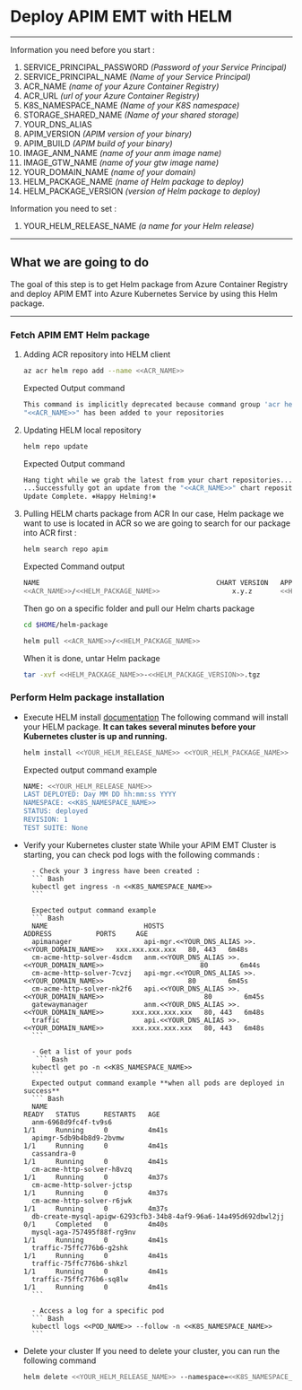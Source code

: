 # Deploy APIM EMT with HELM
*********************

Information you need before you start : 
1. SERVICE_PRINCIPAL_PASSWORD   *(Password of your Service Principal)* 
2. SERVICE_PRINCIPAL_NAME       *(Name of your Service Principal)*
3. ACR_NAME                     *(name of your Azure Container Registry)*
4. ACR_URL                      *(url of your Azure Container Registry)*
5. K8S_NAMESPACE_NAME           *(Name of your K8S namespace)*
6. STORAGE_SHARED_NAME          *(Name of your shared storage)*
7. YOUR_DNS_ALIAS               
8. APIM_VERSION                 *(APIM version of your binary)*
9. APIM_BUILD                   *(APIM build of your binary)*
10. IMAGE_ANM_NAME              *(name of your anm image name)*
11. IMAGE_GTW_NAME              *(name of your gtw image name)*
12. YOUR_DOMAIN_NAME            *(name of your domain)*
13. HELM_PACKAGE_NAME           *(name of Helm package to deploy)*
14. HELM_PACKAGE_VERSION        *(version of Helm package to deploy)*

Information you need to set :
1. YOUR_HELM_RELEASE_NAME        *(a name for your Helm release)*


*********************

## What we are going to do
The goal of this step is to get Helm package from Azure Container Registry and deploy APIM EMT into Azure Kubernetes Service by using this Helm package.

*********************

### Fetch APIM EMT Helm package

1. Adding ACR repository into HELM client
    ``` Bash
    az acr helm repo add --name <<ACR_NAME>>
    ```
    Expected Output command
     ``` Bash
    This command is implicitly deprecated because command group 'acr helm' is deprecated and will be removed in a future release. Use 'helm v3' instead.
    "<<ACR_NAME>>" has been added to your repositories
     ```
    
2. Updating HELM local repository

     ``` Bash
    helm repo update
    ```

    Expected Output command
     ``` Bash
    Hang tight while we grab the latest from your chart repositories...
    ...Successfully got an update from the "<<ACR_NAME>>" chart repository
    Update Complete. ⎈Happy Helming!⎈
     ```


3. Pulling HELM charts package from ACR
    In our case, Helm package we want to use is located in ACR so we are going to search for our package into ACR first :
    ``` Bash
    helm search repo apim
    ```
    Expected Command output 
    ``` Bash
    NAME                                            CHART VERSION   APP VERSION                 DESCRIPTION
    <<ACR_NAME>>/<<HELM_PACKAGE_NAME>>                  x.y.z       <<HELM_PACKAGE_VERSION>>          Package for ...
    ```
    
    Then go on a specific folder and pull our Helm charts package
    ``` Bash
    cd $HOME/helm-package

    helm pull <<ACR_NAME>>/<<HELM_PACKAGE_NAME>>
    ```

    When it is done, untar Helm package
    ``` Bash
    tar -xvf <<HELM_PACKAGE_NAME>>-<<HELM_PACKAGE_VERSION>>.tgz
    ```
    
### Perform Helm package installation
- Execute HELM install [documentation](https://helm.sh/docs/helm/helm_install/)
    The following command will install your HELM package.
    **It can takes several minutes before your Kubernetes cluster is up and running.**

    ``` Bash
   helm install <<YOUR_HELM_RELEASE_NAME>> <<YOUR_HELM_PACKAGE_NAME>> --namespace=<<K8S_NAMESPACE_NAME>> --set global.domainName=<<YOUR_DNS_ALIAS>>.<<YOUR_DOMAIN_NAME>>,global.apimVersion=<<APIM_VERSION>>.<<APIM_BUILD>>,global.namespace=<<K8S_NAMESPACE_NAME>>,global.createSecrets=false,global.dockerRegistry.url=<<ACR_URL>>,anm.buildTag=<<APIM_VERSION>>.<<APIM_BUILD>,anm.imageName=<<IMAGE_ANM_NAME>>,apimgr.buildTag=<<APIM_VERSION>>.<<APIM_BUILD>>,apimgr.imageName=<<IMAGE_GTW_NAME>>,apitraffic.buildTag=<<APIM_VERSION>>.<<APIM_BUILD>>,apitraffic.imageName=<<IMAGE_GTW_NAME>>,apitraffic.share.name=<<STORAGE_SHARED_NAME>> --atomic --wait --timeout 15m0s
    ```

    Expected output command example
    ``` Bash
    NAME: <<YOUR_HELM_RELEASE_NAME>>
    LAST DEPLOYED: Day MM DD hh:mm:ss YYYY
    NAMESPACE: <<K8S_NAMESPACE_NAME>>
    STATUS: deployed
    REVISION: 1
    TEST SUITE: None
    ```

- Verify your Kubernetes cluster state
    While your APIM EMT Cluster is starting, you can check pod logs with the following commands :
    
        - Check your 3 ingress have been created :
        ``` Bash
        kubectl get ingress -n <<K8S_NAMESPACE_NAME>>
        ```
    
        Expected output command example
        ``` Bash
        NAME                        HOSTS                                                 ADDRESS           PORTS     AGE
        apimanager                  api-mgr.<<YOUR_DNS_ALIAS >>.<<YOUR_DOMAIN_NAME>>   xxx.xxx.xxx.xxx   80, 443   6m48s
        cm-acme-http-solver-4sdcm   anm.<<YOUR_DNS_ALIAS >>.<<YOUR_DOMAIN_NAME>>                        80        6m44s
        cm-acme-http-solver-7cvzj   api-mgr.<<YOUR_DNS_ALIAS >>.<<YOUR_DOMAIN_NAME>>                     80        6m45s
        cm-acme-http-solver-nk2f6   api.<<YOUR_DNS_ALIAS >>.<<YOUR_DOMAIN_NAME>>                         80        6m45s
        gatewaymanager              anm.<<YOUR_DNS_ALIAS >>.<<YOUR_DOMAIN_NAME>>       xxx.xxx.xxx.xxx   80, 443   6m48s
        traffic                     api.<<YOUR_DNS_ALIAS >>.<<YOUR_DOMAIN_NAME>>       xxx.xxx.xxx.xxx   80, 443   6m48s
        ```
        
        - Get a list of your pods
         ``` Bash
        kubectl get po -n <<K8S_NAMESPACE_NAME>>
        ```
        Expected output command example **when all pods are deployed in success**
        ``` Bash
        NAME                                                              READY   STATUS      RESTARTS   AGE
        anm-6968d9fc4f-tv9s6                                              1/1     Running     0          4m41s
        apimgr-5db9b4b8d9-2bvmw                                           1/1     Running     0          4m41s
        cassandra-0                                                       1/1     Running     0          4m41s
        cm-acme-http-solver-h8vzq                                         1/1     Running     0          4m37s
        cm-acme-http-solver-jctsp                                         1/1     Running     0          4m37s
        cm-acme-http-solver-r6jwk                                         1/1     Running     0          4m37s
        db-create-mysql-apigw-6293cfb3-34b8-4af9-96a6-14a495d692dbwl2jj   0/1     Completed   0          4m40s
        mysql-aga-757495f88f-rg9nv                                        1/1     Running     0          4m41s
        traffic-75ffc776b6-g2shk                                          1/1     Running     0          4m41s
        traffic-75ffc776b6-shkzl                                          1/1     Running     0          4m41s
        traffic-75ffc776b6-sq8lw                                          1/1     Running     0          4m41s
        ```

        - Access a log for a specific pod
        ``` Bash
        kubectl logs <<POD_NAME>> --follow -n <<K8S_NAMESPACE_NAME>> 
        ```
    
- Delete your cluster
    If you need to delete your cluster, you can run the following command
    ``` Bash
    helm delete <<YOUR_HELM_RELEASE_NAME>> --namespace=<<K8S_NAMESPACE_NAME>>
    ```